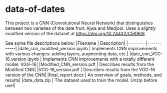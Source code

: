 # data-of-dates
This project is a CNN (Convolutional Neural Network) that distinguishes between two varieties of the date fruit: Ajwa and Medjool. Uses a *slightly* modified version of the dataset at https://doi.org/10.24432/C5K908

See some file descriptions below:
|Filename | Description|
|---------|------------|
|date_cnn_modified_version.ipynb | Implements CNN improvements with various changes: adding layers, augmenting data, etc.|
|date_cnn_VGG-16_version.ipynb | Implements CNN improvements with a totally different model: VGG-16|
|Modified_CNN_version.pdf | Describes results from the Modified CNN|
|VGG-16_version.pdf | Describes results from the VGG-16 version of the CNN|
|final_report.docx | An overview of goals, methods, and results|
|date_data.zip | The dataset used to train the model. Unzip before use!|

